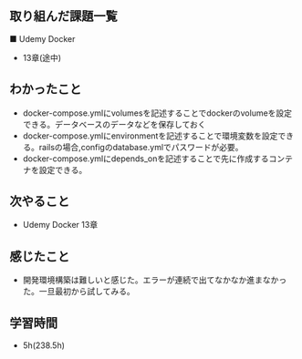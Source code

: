 ## 取り組んだ課題一覧
■ Udemy Docker
- 13章(途中)
## わかったこと
- docker-compose.ymlにvolumesを記述することでdockerのvolumeを設定できる。データベースのデータなどを保存しておく
- docker-compose.ymlにenvironmentを記述することで環境変数を設定できる。railsの場合,configのdatabase.ymlでパスワードが必要。
- docker-compose.ymlにdepends_onを記述することで先に作成するコンテナを設定できる。　
## 次やること
- Udemy Docker  13章
## 感じたこと
- 開発環境構築は難しいと感じた。エラーが連続で出てなかなか進まなかった。一旦最初から試してみる。
## 学習時間
- 5h(238.5h)
